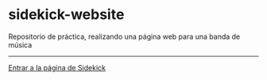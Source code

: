 # sidekick-website
Repositorio de práctica, realizando una página web para una banda de música
***
[Entrar a la página de Sidekick](https://prilizabeth.github.io/sidekick-website/)
